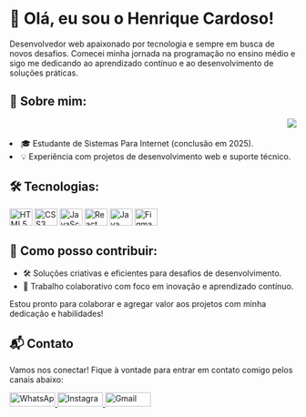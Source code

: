 <h1>👋 Olá, eu sou o Henrique Cardoso!</h1>
<p>Desenvolvedor web apaixonado por tecnologia e sempre em busca de novos desafios. Comecei minha jornada na programação no ensino médio e sigo me dedicando ao aprendizado contínuo e ao desenvolvimento de soluções práticas.</p>
<h2>🚀 Sobre mim:</h2>
<img align="right" src="https://github-readme-stats.vercel.app/api/top-langs/?username=rique-cardoso&layout=compact&bg_color=161b2200&title_color=cdd9e5&border_color=545d68&text_color=eeeeee&border_radius=0">
<br>
<br>
  <li>🎓 Estudante de Sistemas Para Internet (conclusão em 2025).</li>
  <li>💡 Experiência com projetos de desenvolvimento web e suporte técnico.</li>
</ul>
<h2>🛠️ Tecnologias:</h2>
<p>
  <img src="https://cdn.jsdelivr.net/gh/devicons/devicon/icons/html5/html5-original.svg" alt="HTML5" width="40" height="30"/>
  <img src="https://cdn.jsdelivr.net/gh/devicons/devicon/icons/css3/css3-original.svg" alt="CSS3" width="40" height="30"/>
  <img src="https://cdn.jsdelivr.net/gh/devicons/devicon/icons/javascript/javascript-original.svg" alt="JavaScript" width="40" height="30"/>
  <img src="https://cdn.jsdelivr.net/gh/devicons/devicon/icons/react/react-original.svg" alt="React" width="40" height="30"/>
  <img src="https://cdn.jsdelivr.net/gh/devicons/devicon/icons/java/java-original.svg" alt="Java" width="40" height="30"/>
  <img src="https://cdn.jsdelivr.net/gh/devicons/devicon/icons/figma/figma-original.svg" alt="Figma" width="40" height="30"/>
</p>
<h2>🌟 Como posso contribuir:</h2>
<ul>
  <li>🛠️ Soluções criativas e eficientes para desafios de desenvolvimento.</li>
  <li>🤝 Trabalho colaborativo com foco em inovação e aprendizado contínuo.</li>
</ul>
<p>Estou pronto para colaborar e agregar valor aos projetos com minha dedicação e habilidades!</p>
<h2>📬 Contato</h2>
<p>Vamos nos conectar! Fique à vontade para entrar em contato comigo pelos canais abaixo:</p>
<p>
  <a href="https://api.whatsapp.com/send?phone=5561998832328" target="_blank">
    <img src="https://img.shields.io/badge/-WhatsApp-25d366?style=flat-square&labelColor=25d366&logo=whatsapp&logoColor=white" alt="WhatsApp" width="80" height="25"/>
  </a>
  <a href="https://instagram.com/rick_xix" target="_blank">
    <img src="https://img.shields.io/badge/-Instagram-%23E4405F?style=for-the-badge&logo=instagram&logoColor=white" alt="Instagram" width="80" height="25"/>
  </a>
  <a href="mailto:henrique.prates.br@gmail.com">
    <img src="https://img.shields.io/badge/-Gmail-%23333?style=for-the-badge&logo=gmail&logoColor=white" alt="Gmail" width="80" height="25"/>
  </a>
</p>
